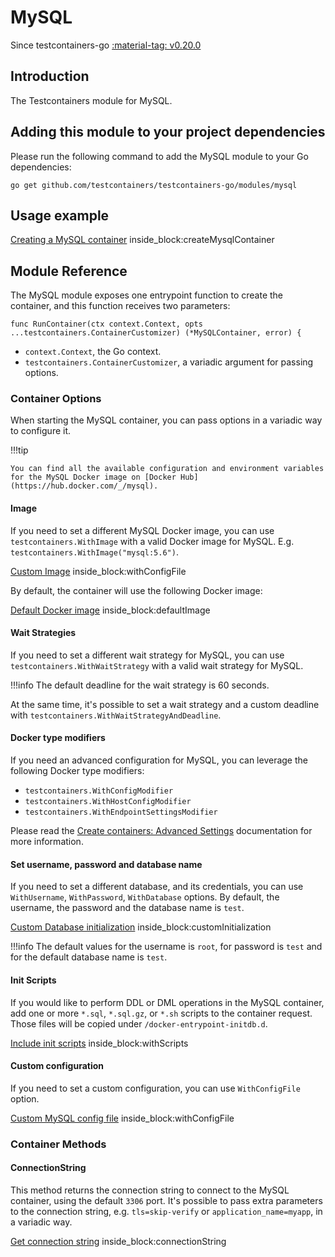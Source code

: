 # MySQL

Since testcontainers-go <a href="https://github.com/testcontainers/testcontainers-go/releases/tag/v0.20.0"><span class="tc-version">:material-tag: v0.20.0</span></a>

## Introduction

The Testcontainers module for MySQL.

## Adding this module to your project dependencies

Please run the following command to add the MySQL module to your Go dependencies:

```
go get github.com/testcontainers/testcontainers-go/modules/mysql
```

## Usage example

<!--codeinclude--> 
[Creating a MySQL container](../../modules/mysql/mysql_test.go) inside_block:createMysqlContainer
<!--/codeinclude-->

## Module Reference

The MySQL module exposes one entrypoint function to create the container, and this function receives two parameters:

```golang
func RunContainer(ctx context.Context, opts ...testcontainers.ContainerCustomizer) (*MySQLContainer, error) {
```

- `context.Context`, the Go context.
- `testcontainers.ContainerCustomizer`, a variadic argument for passing options.

### Container Options

When starting the MySQL container, you can pass options in a variadic way to configure it.

!!!tip

    You can find all the available configuration and environment variables for the MySQL Docker image on [Docker Hub](https://hub.docker.com/_/mysql).

#### Image

If you need to set a different MySQL Docker image, you can use `testcontainers.WithImage` with a valid Docker image
for MySQL. E.g. `testcontainers.WithImage("mysql:5.6")`.

<!--codeinclude-->
[Custom Image](../../modules/mysql/mysql_test.go) inside_block:withConfigFile
<!--/codeinclude-->

By default, the container will use the following Docker image:

<!--codeinclude-->
[Default Docker image](../../modules/mysql/mysql.go) inside_block:defaultImage
<!--/codeinclude-->

#### Wait Strategies

If you need to set a different wait strategy for MySQL, you can use `testcontainers.WithWaitStrategy` with a valid wait strategy
for MySQL.

!!!info
    The default deadline for the wait strategy is 60 seconds.

At the same time, it's possible to set a wait strategy and a custom deadline with `testcontainers.WithWaitStrategyAndDeadline`.

#### Docker type modifiers

If you need an advanced configuration for MySQL, you can leverage the following Docker type modifiers:

- `testcontainers.WithConfigModifier`
- `testcontainers.WithHostConfigModifier`
- `testcontainers.WithEndpointSettingsModifier`

Please read the [Create containers: Advanced Settings](../features/creating_container.md#advanced-settings) documentation for more information.

#### Set username, password and database name

If you need to set a different database, and its credentials, you can use `WithUsername`, `WithPassword`, `WithDatabase`
options.  By default, the username, the password and the database name is `test`.

<!--codeinclude-->
[Custom Database initialization](../../modules/mysql/mysql_test.go) inside_block:customInitialization
<!--/codeinclude-->

!!!info
    The default values for the username is `root`, for password is `test` and for the default database name is `test`.

#### Init Scripts

If you would like to perform DDL or DML operations in the MySQL container, add one or more `*.sql`, `*.sql.gz`, or `*.sh`
scripts to the container request. Those files will be copied under `/docker-entrypoint-initdb.d`.

<!--codeinclude-->
[Include init scripts](../../modules/mysql/mysql_test.go) inside_block:withScripts
<!--/codeinclude-->

#### Custom configuration

If you need to set a custom configuration, you can use `WithConfigFile` option.

<!--codeinclude-->
[Custom MySQL config file](../../modules/mysql/mysql_test.go) inside_block:withConfigFile
<!--/codeinclude-->

### Container Methods

#### ConnectionString

This method returns the connection string to connect to the MySQL container, using the default `3306` port.
It's possible to pass extra parameters to the connection string, e.g. `tls=skip-verify` or `application_name=myapp`, in a variadic way.

<!--codeinclude-->
[Get connection string](../../modules/mysql/mysql_test.go) inside_block:connectionString
<!--/codeinclude-->